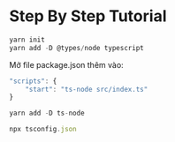 # Step By Step Tutorial

```javascript
yarn init
yarn add -D @types/node typescript
```

Mở file package.json thêm vào:
```javascript
"scripts": {
    "start": "ts-node src/index.ts"
}
```

```javascript
yarn add -D ts-node
```

```javascript
npx tsconfig.json
```